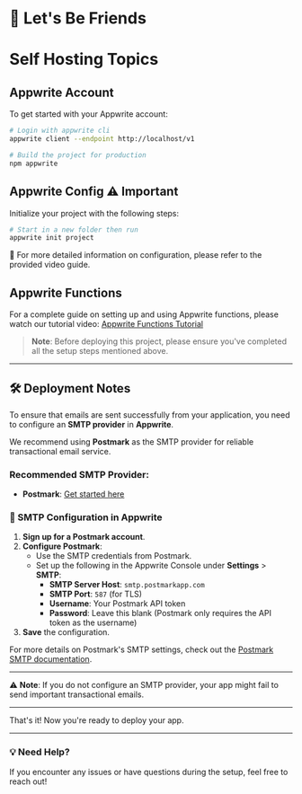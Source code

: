 # 🤝 Let's Be Friends

# Self Hosting Topics

## Appwrite Account

To get started with your Appwrite account:

```bash
# Login with appwrite cli
appwrite client --endpoint http://localhost/v1

# Build the project for production
npm appwrite
```

## Appwrite Config ⚠️ Important

Initialize your project with the following steps:

```bash
# Start in a new folder then run
appwrite init project
```

📝 For more detailed information on configuration, please refer to the provided video guide.

## Appwrite Functions

For a complete guide on setting up and using Appwrite functions, please watch our tutorial video:
[Appwrite Functions Tutorial](https://www.youtube.com/watch?v=GMwrHds4Oa8)

> **Note**: Before deploying this project, please ensure you've completed all the setup steps mentioned above.

---

## 🛠 Deployment Notes

To ensure that emails are sent successfully from your application, you need to configure an **SMTP provider** in **Appwrite**.

We recommend using **Postmark** as the SMTP provider for reliable transactional email service.

### Recommended SMTP Provider:

- **Postmark**: [Get started here](https://postmarkapp.com/)

### 📧 SMTP Configuration in Appwrite

1. **Sign up for a Postmark account**.
2. **Configure Postmark**:
   - Use the SMTP credentials from Postmark.
   - Set up the following in the Appwrite Console under **Settings** > **SMTP**:
     - **SMTP Server Host**: `smtp.postmarkapp.com`
     - **SMTP Port**: `587` (for TLS)
     - **Username**: Your Postmark API token
     - **Password**: Leave this blank (Postmark only requires the API token as the username)
3. **Save** the configuration.

For more details on Postmark's SMTP settings, check out the [Postmark SMTP documentation](https://postmarkapp.com/developer/user-guide/smtp).

---

⚠️ **Note**: If you do not configure an SMTP provider, your app might fail to send important transactional emails.

---

That's it! Now you're ready to deploy your app.

---

### 💡 Need Help?

If you encounter any issues or have questions during the setup, feel free to reach out!
